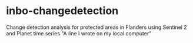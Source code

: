 # inbo-changedetection
Change detection analysis for protected areas in Flanders using Sentinel 2 and Planet time series
"A line I wrote on my local computer" 
